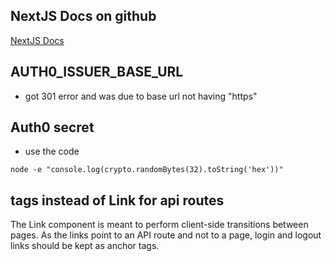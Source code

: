 ## NextJS Docs on github
[NextJS Docs](https://github.com/auth0/nextjs-auth0)

## AUTH0_ISSUER_BASE_URL
- got 301 error and was due to base url not having "https"

## Auth0 secret
- use the code
```
node -e "console.log(crypto.randomBytes(32).toString('hex'))"
```

## <a> tags instead of Link for api routes
The Link component is meant to perform client-side transitions between pages. As the links point to an API route and not to a page, login and logout links should be kept as anchor tags.